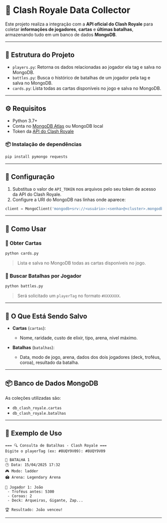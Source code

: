 
# 🏰 Clash Royale Data Collector

Este projeto realiza a integração com a **API oficial do Clash Royale** para coletar **informações de jogadores**, **cartas** e **últimas batalhas**, armazenando tudo em um banco de dados **MongoDB**.

---

## 📁 Estrutura do Projeto

- `players.py`: Retorna os dados relacionadas ao jogador ela tag e salva no MongoDB.
- `battles.py`: Busca o histórico de batalhas de um jogador pela tag e salva no MongoDB.
- `cards.py`: Lista todas as cartas disponíveis no jogo e salva no MongoDB.

---

## ⚙️ Requisitos

- Python 3.7+
- Conta no [MongoDB Atlas](https://www.mongodb.com/cloud/atlas) ou MongoDB local
- Token da [API do Clash Royale](https://developer.clashroyale.com/)

### 📦 Instalação de dependências

```bash
pip install pymongo requests
```

---

## 🔐 Configuração

1. Substitua o valor de `API_TOKEN` nos arquivos pelo seu token de acesso da API do Clash Royale.
2. Configure a URI do MongoDB nas linhas onde aparece:

```python
client = MongoClient('mongodb+srv://<usuário>:<senha>@<cluster>.mongodb.net/')
```

---

## 🚀 Como Usar

### 🔹 Obter Cartas

```bash
python cards.py
```
> Lista e salva no MongoDB todas as cartas disponíveis no jogo.

### 🔹 Buscar Batalhas por Jogador

```bash
python battles.py
```
> Será solicitado um `playerTag` no formato `#XXXXXXX`.

---

## 🧠 O Que Está Sendo Salvo

- **Cartas** (`cartas`):
  - Nome, raridade, custo de elixir, tipo, arena, nível máximo.

- **Batalhas** (`batalhas`):
  - Data, modo de jogo, arena, dados dos dois jogadores (deck, troféus, coroa), resultado da batalha.

---

## 📦 Banco de Dados MongoDB

As coleções utilizadas são:

- `db_clash_royale.cartas`
- `db_clash_royale.batalhas`

---

## 📌 Exemplo de Uso

```text
=== 🔍 Consulta de Batalhas - Clash Royale ===
Digite o playerTag (ex: #8UQY9V09): #8UQY9V09

🔹 BATALHA 1
🕒 Data: 15/04/2025 17:32
🎮 Modo: ladder
🏟 Arena: Legendary Arena

👤 Jogador 1: João
 - Troféus antes: 5300
 - Coroas: 2
 - Deck: Arqueiras, Gigante, Zap...

🏆 Resultado: João venceu!
```

---

